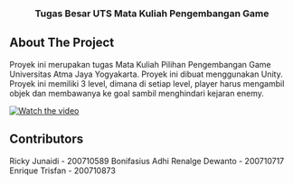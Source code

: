 <h3 align="center">Tugas Besar UTS Mata Kuliah Pengembangan Game</h3>

## About The Project

Proyek ini merupakan tugas Mata Kuliah Pilihan Pengembangan Game Universitas Atma Jaya Yogyakarta. Proyek ini dibuat menggunakan Unity. Proyek ini memiliki 3 level, dimana di setiap level, player harus mengambil objek dan membawanya ke goal sambil menghindari kejaran enemy.

[![Watch the video](https://i9.ytimg.com/vi/sJdGXLK5YaE/mq3.jpg?sqp=CIikwKQG-oaymwEmCMACELQB8quKqQMa8AEB-AHUBoAC4AOKAgwIABABGEQgUihlMA8%3D&rs=AOn4CLB2K5paBJ8at1i1BNGsI4tSG4Suaw&retry=2)](https://youtu.be/sJdGXLK5YaE)

## Contributors
Ricky Junaidi - 200710589
Bonifasius Adhi Renalge Dewanto - 200710717	
Enrique Trisfan - 200710873
